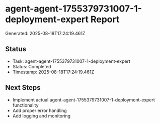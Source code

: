 # agent-agent-1755379731007-1-deployment-expert Report

Generated: 2025-08-18T17:24:19.461Z

## Status
- Task: agent-agent-1755379731007-1-deployment-expert
- Status: Completed
- Timestamp: 2025-08-18T17:24:19.461Z

## Next Steps
- Implement actual agent-agent-1755379731007-1-deployment-expert functionality
- Add proper error handling
- Add logging and monitoring
